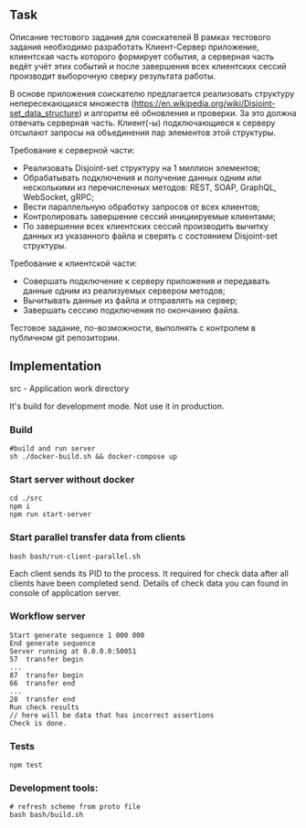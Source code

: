 ## Task

Описание тестового задания для соискателей
В рамках тестового задания необходимо разработать Клиент-Сервер приложение, 
клиентская часть которого формирует события, 
а серверная часть ведёт учёт этих событий и после завершения всех клиентских сессий производит выборочную сверку результата работы.

В основе приложения соискателю предлагается реализовать структуру непересекающихся множеств (https://en.wikipedia.org/wiki/Disjoint-set_data_structure) 
и алгоритм её обновления и проверки. За это должна отвечать серверная часть. 
Клиент(-ы) подключающиеся к серверу отсылают запросы на объединения пар элементов этой структуры.

Требование к серверной части:

- Реализовать Disjoint-set структуру на 1 миллион элементов;
- Обрабатывать подключения и получение данных одним или несколькими из перечисленных методов: REST, SOAP, GraphQL, WebSocket, gRPC;
- Вести параллельную обработку запросов от всех клиентов;
- Контролировать завершение сессий инициируемые клиентами;
- По завершении всех клиентских сессий производить вычитку данных из указанного файла и сверять с состоянием Disjoint-set структуры.

Требование к клиентской части:

- Совершать подключение к серверу приложения и передавать данные одним из реализуемых сервером методов;
- Вычитывать данные из файла и отправлять на сервер;
- Завершать сессию подключения по окончанию файла.

Тестовое задание, по-возможности, выполнять с контролем в публичном git репозитории.

## Implementation

src - Application work directory

It's build for development mode. Not use it in production.

### Build
```shell script
#build and run server
sh ./docker-build.sh && docker-compose up
```

### Start server without docker
```shell script
cd ./src
npm i
npm run start-server
```

### Start parallel transfer data from clients
```shell script
bash bash/run-client-parallel.sh
```
Each client sends its PID to the process. It required for check data after all clients have been completed send.
Details of check data you can found in console of application server.


### Workflow server
```log
Start generate sequence 1 000 000
End generate sequence
Server running at 0.0.0.0:50051
57  transfer begin
...
87  transfer begin
66  transfer end
...
28  transfer end
Run check results
// here will be data that has incorrect assertions
Check is done.
```

### Tests
```shell script
npm test
```

### Development tools:
```shell script
# refresh scheme from proto file
bash bash/build.sh
```


